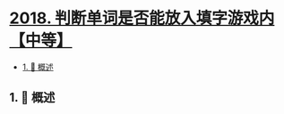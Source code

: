 # [2018. 判断单词是否能放入填字游戏内【中等】](https://github.com/Tdahuyou/TNotes.leetcode/tree/main/notes/2018.%20%E5%88%A4%E6%96%AD%E5%8D%95%E8%AF%8D%E6%98%AF%E5%90%A6%E8%83%BD%E6%94%BE%E5%85%A5%E5%A1%AB%E5%AD%97%E6%B8%B8%E6%88%8F%E5%86%85%E3%80%90%E4%B8%AD%E7%AD%89%E3%80%91)

<!-- region:toc -->

- [1. 📝 概述](#1--概述)

<!-- endregion:toc -->

## 1. 📝 概述
